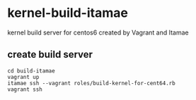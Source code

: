 # kernel-build-itamae

kernel build server for centos6 created by Vagrant and Itamae

## create build server
```
cd build-itamae
vagrant up
itamae ssh --vagrant roles/build-kernel-for-cent64.rb
vagrant ssh
```
